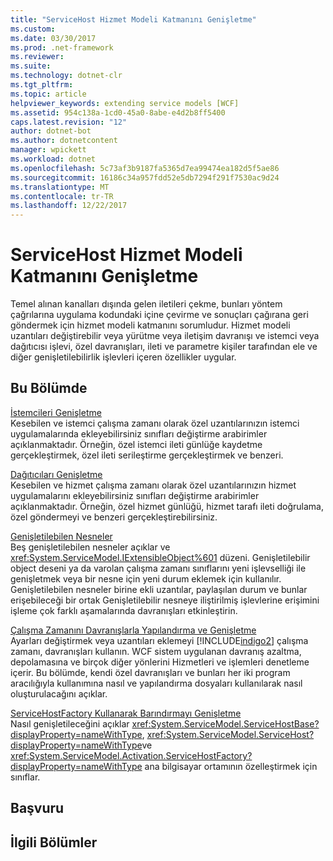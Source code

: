 ```yaml
---
title: "ServiceHost Hizmet Modeli Katmanını Genişletme"
ms.custom: 
ms.date: 03/30/2017
ms.prod: .net-framework
ms.reviewer: 
ms.suite: 
ms.technology: dotnet-clr
ms.tgt_pltfrm: 
ms.topic: article
helpviewer_keywords: extending service models [WCF]
ms.assetid: 954c138a-1cd0-45a0-8abe-e4d2b8ff5400
caps.latest.revision: "12"
author: dotnet-bot
ms.author: dotnetcontent
manager: wpickett
ms.workload: dotnet
ms.openlocfilehash: 5c73af3b9187fa5365d7ea99474ea182d5f5ae86
ms.sourcegitcommit: 16186c34a957fdd52e5db7294f291f7530ac9d24
ms.translationtype: MT
ms.contentlocale: tr-TR
ms.lasthandoff: 12/22/2017
---
```

# <a name="extending-servicehost-and-the-service-model-layer"></a>ServiceHost Hizmet Modeli Katmanını Genişletme
Temel alınan kanalları dışında gelen iletileri çekme, bunları yöntem çağrılarına uygulama kodundaki içine çevirme ve sonuçları çağırana geri göndermek için hizmet modeli katmanını sorumludur. Hizmet modeli uzantıları değiştirebilir veya yürütme veya iletişim davranışı ve istemci veya dağıtıcısı işlevi, özel davranışları, ileti ve parametre kişiler tarafından ele ve diğer genişletilebilirlik işlevleri içeren özellikler uygular.  
  
## <a name="in-this-section"></a>Bu Bölümde  
 [İstemcileri Genişletme](../../../../docs/framework/wcf/extending/extending-clients.md)  
 Kesebilen ve istemci çalışma zamanı olarak özel uzantılarınızın istemci uygulamalarında ekleyebilirsiniz sınıfları değiştirme arabirimler açıklanmaktadır. Örneğin, özel istemci ileti günlüğe kaydetme gerçekleştirmek, özel ileti serileştirme gerçekleştirmek ve benzeri.  
  
 [Dağıtıcıları Genişletme](../../../../docs/framework/wcf/extending/extending-dispatchers.md)  
 Kesebilen ve hizmet çalışma zamanı olarak özel uzantılarınızın hizmet uygulamalarını ekleyebilirsiniz sınıfları değiştirme arabirimler açıklanmaktadır. Örneğin, özel hizmet günlüğü, hizmet tarafı ileti doğrulama, özel göndermeyi ve benzeri gerçekleştirebilirsiniz.  
  
 [Genişletilebilen Nesneler](../../../../docs/framework/wcf/extending/extensible-objects.md)  
 Beş genişletilebilen nesneler açıklar ve <xref:System.ServiceModel.IExtensibleObject%601> düzeni. Genişletilebilir object deseni ya da varolan çalışma zamanı sınıflarını yeni işlevselliği ile genişletmek veya bir nesne için yeni durum eklemek için kullanılır. Genişletilebilen nesneler birine ekli uzantılar, paylaşılan durum ve bunlar erişebileceği bir ortak Genişletilebilir nesneye iliştirilmiş işlevlerine erişimini işleme çok farklı aşamalarında davranışları etkinleştirin.  
  
 [Çalışma Zamanını Davranışlarla Yapılandırma ve Genişletme](../../../../docs/framework/wcf/extending/configuring-and-extending-the-runtime-with-behaviors.md)  
 Ayarları değiştirmek veya uzantıları eklemeyi [!INCLUDE[indigo2](../../../../includes/indigo2-md.md)] çalışma zamanı, davranışları kullanın. WCF sistem uygulanan davranış azaltma, depolamasına ve birçok diğer yönlerini Hizmetleri ve işlemleri denetleme içerir. Bu bölümde, kendi özel davranışları ve bunları her iki program aracılığıyla kullanımına nasıl ve yapılandırma dosyaları kullanılarak nasıl oluşturulacağını açıklar.  
  
 [ServiceHostFactory Kullanarak Barındırmayı Genişletme](../../../../docs/framework/wcf/extending/extending-hosting-using-servicehostfactory.md)  
 Nasıl genişletileceğini açıklar <xref:System.ServiceModel.ServiceHostBase?displayProperty=nameWithType>, <xref:System.ServiceModel.ServiceHost?displayProperty=nameWithType>ve <xref:System.ServiceModel.Activation.ServiceHostFactory?displayProperty=nameWithType> ana bilgisayar ortamının özelleştirmek için sınıflar.  
  
## <a name="reference"></a>Başvuru  
  
## <a name="related-sections"></a>İlgili Bölümler
